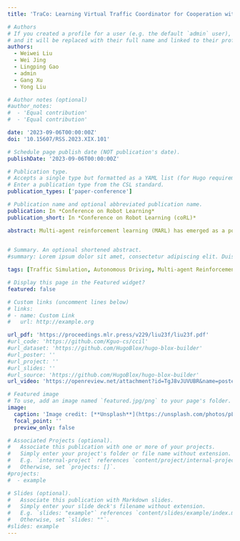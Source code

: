 ```yaml
---
title: 'TraCo: Learning Virtual Traffic Coordinator for Cooperation with Multi-Agent Reinforcement Learning'

# Authors
# If you created a profile for a user (e.g. the default `admin` user), write the username (folder name) here
# and it will be replaced with their full name and linked to their profile.
authors:
  - Weiwei Liu
  - Wei Jing
  - Lingping Gao
  - admin
  - Gang Xu
  - Yong Liu

# Author notes (optional)
#author_notes:
#  - 'Equal contribution'
#  - 'Equal contribution'

date: '2023-09-06T00:00:00Z'
doi: '10.15607/RSS.2023.XIX.101'

# Schedule page publish date (NOT publication's date).
publishDate: '2023-09-06T00:00:00Z'

# Publication type.
# Accepts a single type but formatted as a YAML list (for Hugo requirements).
# Enter a publication type from the CSL standard.
publication_types: ['paper-conference']

# Publication name and optional abbreviated publication name.
publication: In *Conference on Robot Learning*
publication_short: In *Conference on Robot Learning (coRL)*

abstract: Multi-agent reinforcement learning (MARL) has emerged as a popular technique in diverse domains due to its ability to automate system controller design and facilitate continuous intelligence learning. For instance, traffic flow is often trained with MARL to enable intelligent simulations for autonomous driving. However, The existing MARL algorithm only characterizes the relative degree of each agent’s contribution to the team, and cannot express the contribution that the team needs from the agent. Especially in the field of autonomous driving, the team changes over time, and the agent needs to act directly according to the needs of the team. To address these limitations, we propose an innovative method inspired by realistic traffic coordinators called the Traffic Coordinator Network (TraCo). Our approach leverages a combination of cross-attention and counterfactual advantage function, allowing us to extract distinctive characteristics of domain agents and accurately quantify the contribution that a team needs from an agent. Through experiments conducted on four traffic tasks, we demonstrate that our method outperforms existing approaches, yielding superior performance. Furthermore, our approach enables the emergence of rich and diverse social behaviors among vehicles within the traffic flow.

  
# Summary. An optional shortened abstract.
#summary: Lorem ipsum dolor sit amet, consectetur adipiscing elit. Duis posuere tellus ac convallis placerat. Proin tincidunt magna sed ex sollicitudin condimentum.

tags: [Traffic Simulation, Autonomous Driving, Multi-agent Reinforcement Learning]

# Display this page in the Featured widget?
featured: false

# Custom links (uncomment lines below)
# links:
# - name: Custom Link
#   url: http://example.org

url_pdf: 'https://proceedings.mlr.press/v229/liu23f/liu23f.pdf'
#url_code: 'https://github.com/Kguo-cs/ccil'
#url_dataset: 'https://github.com/HugoBlox/hugo-blox-builder'
#url_poster: ''
#url_project: ''
#url_slides: ''
#url_source: 'https://github.com/HugoBlox/hugo-blox-builder'
url_video: 'https://openreview.net/attachment?id=TgJ8vJUVUBR&name=poster_spotlight_video'

# Featured image
# To use, add an image named `featured.jpg/png` to your page's folder.
image:
  caption: 'Image credit: [**Unsplash**](https://unsplash.com/photos/pLCdAaMFLTE)'
  focal_point: ''
  preview_only: false

# Associated Projects (optional).
#   Associate this publication with one or more of your projects.
#   Simply enter your project's folder or file name without extension.
#   E.g. `internal-project` references `content/project/internal-project/index.md`.
#   Otherwise, set `projects: []`.
#projects:
#  - example

# Slides (optional).
#   Associate this publication with Markdown slides.
#   Simply enter your slide deck's filename without extension.
#   E.g. `slides: "example"` references `content/slides/example/index.md`.
#   Otherwise, set `slides: ""`.
#slides: example
---
```


